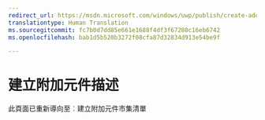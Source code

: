 ```yaml
---
redirect_url: https://msdn.microsoft.com/windows/uwp/publish/create-add-on-store-listings
translationtype: Human Translation
ms.sourcegitcommit: fc7b0d7dd85e661e1688f4df3f67280c16eb6742
ms.openlocfilehash: bab1d5b520b3272f08cfa87d32834d913e54be9f

---
```


# 建立附加元件描述

此頁面已重新導向至︰建立附加元件市集清單


<!--HONumber=Aug16_HO5-->


